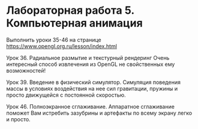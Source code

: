 # Лабораторная работа 5. Компьютерная анимация

Выполнить уроки 35-46 на странице https://www.opengl.org.ru/lesson/index.html

Урок 36. Радиальное размытие и текстурный рендеринг
Очень интересный способ извлечения из OpenGL не свойственных ему возможностей!

Урок 39. Введение в физический симулятор.
Симуляция поведения массы в условиях воздействия на нее сил гравитации, пружины и просто движущейся с постоянной скоростью.

Урок 46. Полноэкранное сглаживание.
Аппаратное сглаживание поможет Вам истребить зазубрины и артефакты по всему экрану легко и просто.
